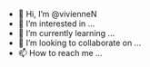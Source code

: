 - 👋 Hi, I’m @vivienneN
- 👀 I’m interested in ...
- 🌱 I’m currently learning ...
- 💞️ I’m looking to collaborate on ...
- 📫 How to reach me ...

<!---
vivienneN/vivienneN is a ✨ special ✨ repository because its `README.md` (this file) appears on your GitHub profile.
You can click the Preview link to take a look at your changes.
--->
